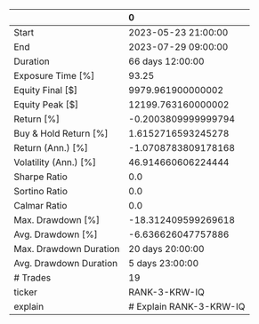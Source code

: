 |                        | 0                       |
|:-----------------------|:------------------------|
| Start                  | 2023-05-23 21:00:00     |
| End                    | 2023-07-29 09:00:00     |
| Duration               | 66 days 12:00:00        |
| Exposure Time [%]      | 93.25                   |
| Equity Final [$]       | 9979.961900000002       |
| Equity Peak [$]        | 12199.763160000002      |
| Return [%]             | -0.2003809999999794     |
| Buy & Hold Return [%]  | 1.6152716593245278      |
| Return (Ann.) [%]      | -1.0708783809178168     |
| Volatility (Ann.) [%]  | 46.914660606224444      |
| Sharpe Ratio           | 0.0                     |
| Sortino Ratio          | 0.0                     |
| Calmar Ratio           | 0.0                     |
| Max. Drawdown [%]      | -18.312409599269618     |
| Avg. Drawdown [%]      | -6.636626047757886      |
| Max. Drawdown Duration | 20 days 20:00:00        |
| Avg. Drawdown Duration | 5 days 23:00:00         |
| # Trades               | 19                      |
| ticker                 | RANK-3-KRW-IQ           |
| explain                | # Explain RANK-3-KRW-IQ |